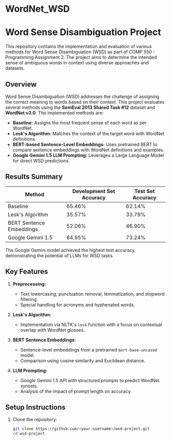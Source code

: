 # WordNet_WSD

# Word Sense Disambiguation Project

This repository contains the implementation and evaluation of various methods for Word Sense Disambiguation (WSD) as part of COMP 550 - Programming Assignment 2. The project aims to determine the intended sense of ambiguous words in context using diverse approaches and datasets.

## Overview

Word Sense Disambiguation (WSD) addresses the challenge of assigning the correct meaning to words based on their context. This project evaluates several methods using the **SemEval 2013 Shared Task #12** dataset and **WordNet v3.0**. The implemented methods are:

- **Baseline:** Assigns the most frequent sense of each word as per WordNet.
- **Lesk's Algorithm:** Matches the context of the target word with WordNet definitions.
- **BERT-based Sentence-Level Embeddings:** Uses pretrained BERT to compare sentence embeddings with WordNet definitions and examples.
- **Google Gemini 1.5 LLM Prompting:** Leverages a Large Language Model for direct WSD predictions.

## Results Summary

| Method                     | Development Set Accuracy | Test Set Accuracy |
|----------------------------|--------------------------|--------------------|
| Baseline                  | 65.46%                  | 62.14%            |
| Lesk's Algorithm          | 35.57%                  | 33.79%            |
| BERT Sentence Embeddings  | 52.06%                  | 46.90%            |
| Google Gemini 1.5         | 64.95%                  | 73.24%            |

The Google Gemini model achieved the highest test accuracy, demonstrating the potential of LLMs for WSD tasks.

## Key Features

1. **Preprocessing:**
   - Text lowercasing, punctuation removal, lemmatization, and stopword filtering.
   - Special handling for acronyms and hyphenated words.

2. **Lesk's Algorithm:**
   - Implementation via NLTK's `lesk` function with a focus on contextual overlap with WordNet glosses.

3. **BERT Sentence Embeddings:**
   - Sentence-level embeddings from a pretrained `bert-base-uncased` model.
   - Comparison using cosine similarity and Euclidean distance.

4. **LLM Prompting:**
   - Google Gemini 1.5 API with structured prompts to predict WordNet synsets.
   - Analysis of the impact of prompt length on accuracy.

## Setup Instructions

1. Clone the repository:
   ```bash
   git clone https://github.com/<your-username>/wsd-project.git
   cd wsd-project
